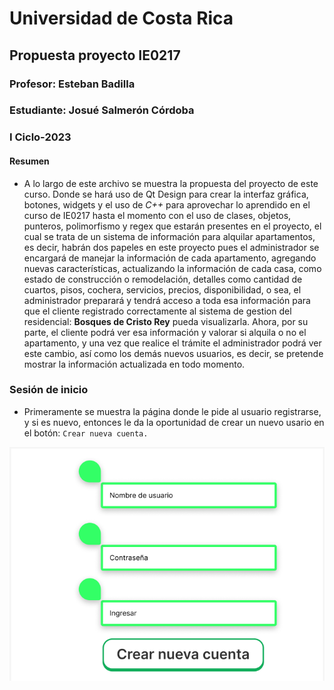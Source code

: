 
# Universidad de Costa Rica

## Propuesta proyecto IE0217


### Profesor: Esteban Badilla

### Estudiante: Josué Salmerón Córdoba

### I Ciclo-2023

#### Resumen
* A lo largo de este archivo se muestra la propuesta del proyecto de este curso. Donde se hará uso de Qt Design para crear la interfaz gráfica, botones, widgets y el uso de *C++* para aprovechar lo aprendido en el curso de IE0217 hasta el momento con el uso de clases, objetos, punteros, polimorfismo y regex que estarán presentes en el proyecto, el cual se trata de un sistema de información para alquilar apartamentos, es decir, habrán dos papeles en este proyecto pues el administrador se encargará de manejar la información de cada apartamento, agregando nuevas características, actualizando la información de cada casa, como estado de construcción o remodelación, detalles como cantidad de cuartos, pisos, cochera, servicios, precios, disponibilidad, o sea, el administrador preparará y tendrá acceso a toda esa información para que el cliente registrado correctamente al sistema de gestion del residencial: **Bosques de Cristo Rey**  pueda visualizarla. Ahora, por su parte, el cliente podrá ver esa información y valorar si alquila o no el apartamento, y una vez que realice el trámite el administrador podrá ver este cambio, así como los demás nuevos usuarios, es decir, se pretende mostrar la información actualizada en todo momento.


### Sesión de inicio
- Primeramente se muestra la página donde le pide al usuario registrarse, y si es nuevo, entonces le da la oportunidad de crear un nuevo usario en el botón: ``Crear nueva cuenta.``

![App Screenshot](https://github.com/JosueC07183/ProyectoIE0217/blob/main/Propuesta/Images/Inicio.png?raw=true)










